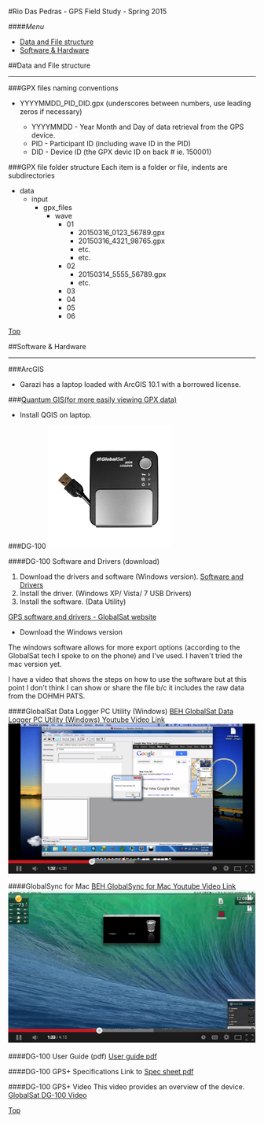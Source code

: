 #Rio Das Pedras - GPS Field Study - Spring 2015

####<a name="top"></a>*Menu*
* [Data and File structure](#datafilestructure)
* [Software & Hardware](#softwarehardware)

##<a name="datafilestructure"></a>Data and File structure

---

###GPX files naming conventions

* YYYYMMDD_PID_DID.gpx (underscores between numbers, use leading zeros if necessary)

	* YYYYMMDD - Year Month and Day of data retrieval from the GPS device. 
	* PID - Participant ID (including wave ID in the PID)
	* DID - Device ID (the GPX devic ID on back # ie. 150001)

###GPX file folder structure
Each item is a folder or file, indents are subdirectories

* data
	* input
		* gpx_files
			* wave
				* 01
					* 20150316_0123_56789.gpx
					* 20150316_4321_98765.gpx
					* etc.
					* etc.
				* 02
					* 20150314_5555_56789.gpx
					* etc.
				* 03
				* 04
				* 05
				* 06

[Top](#top)

##<a name="softwarehardware"></a>Software & Hardware

---

###ArcGIS
* Garazi has a laptop loaded with ArcGIS 10.1 with a borrowed license. 

###[Quantum GIS(for more easily viewing GPX data)](http://www2.qgis.org/en/site/forusers/download.html)
* Install QGIS on laptop. 

###DG-100
[![IMAGE ALT TEXT HERE](https://raw.githubusercontent.com/nygeog/globalsat/master/images/dg100sm.jpg)](http://www.usglobalsat.com/p-25-dg-100-gpsdata-logger.aspx)

####DG-100 Software and Drivers (download)
1. Download the drivers and software (Windows version). [Software and Drivers](https://github.com/nygeog/globalsat#software-and-drivers-download)
2. Install the driver. (Windows XP/ Vista/ 7 USB Drivers)
3. Install the software. (Data Utility)


[GPS software and drivers - GlobalSat website](http://www.usglobalsat.com/s-85-dg-100-support.aspx) 

* Download the Windows version

The windows software allows for more export options (according to the GlobalSat tech I spoke to on the phone) and I've used. I haven't tried the mac version yet. 

I have a video that shows the steps on how to use the software but at this point I don't think I can show or share the file b/c it includes the raw data from the DOHMH PATS. 

####GlobalSat Data Logger PC Utility (Windows) 
[BEH GlobalSat Data Logger PC Utility (Windows) Youtube Video Link](https://www.youtube.com/watch?v=nXzMpCh_Nww) 
[![globalsatpc](images/globalsat_pc.png)](https://www.youtube.com/watch?v=nXzMpCh_Nww)

####GlobalSync for Mac
[BEH GlobalSync for Mac Youtube Video Link](https://www.youtube.com/watch?v=PBN1F8u4G88&feature=youtu.be) 
[![globalsatmac](images/globalsat_mac.png)](https://www.youtube.com/watch?v=PBN1F8u4G88&feature=youtu.be)
<!--<iframe width="420" height="315" src="http://www.youtube.com/embed/PBN1F8u4G88" frameborder="0" allowfullscreen></iframe>-->
####DG-100 User Guide (pdf)
[User guide pdf](https://github.com/nygeog/globalsat/blob/master/docs/dg100_userguide.pdf?raw=true)

####DG-100 GPS+ Specifications
Link to [Spec sheet pdf](https://github.com/nygeog/globalsat/blob/master/docs/dg100_spec.pdf?raw=true)

####DG-100 GPS+ Video 
This video provides an overview of the device. 
[GlobalSat DG-100 Video](https://www.youtube.com/watch?v=-ZuWIWfxt4U) 

[Top](#top)